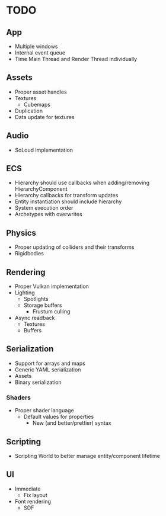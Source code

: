 # TODO

## App
- Multiple windows
- Internal event queue
- Time Main Thread and Render Thread individually

## Assets
- Proper asset handles
- Textures
	- Cubemaps
- Duplication
- Data update for textures

## Audio
- SoLoud implementation

## ECS
- Hierarchy should use callbacks when adding/removing HierarchyComponent
- Hierarchy callbacks for transform updates
- Entity instantiation should include hierarchy
- System execution order
- Archetypes with overwrites

## Physics
- Proper updating of colliders and their transforms
- Rigidbodies

## Rendering
- Proper Vulkan implementation
- Lighting
	- Spotlights
  - Storage buffers
	- Frustum culling
- Async readback
	- Textures
	- Buffers

## Serialization
- Support for arrays and maps
- Generic YAML serialization
- Assets
- Binary serialization

### Shaders
- Proper shader language
  - Default values for properties
	- New (and better/prettier) syntax

## Scripting
- Scripting World to better manage entity/component lifetime

## UI
- Immediate
	- Fix layout
- Font rendering
    - SDF
